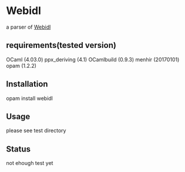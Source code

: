# Webidl
 a parser of [Webidl](https://heycam.github.io/webidl) 

## requirements(tested version)
OCaml (4.03.0)
ppx_deriving (4.1)
OCamlbuild (0.9.3)
menhir (20170101)
opam (1.2.2)

## Installation
opam install webidl

## Usage
please see test directory

## Status
not ehough test yet